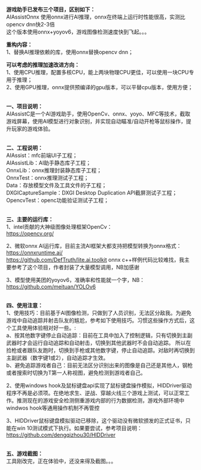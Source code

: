 
**游戏助手已发布三个项目，区别如下：**<br>
AIAssistOnnx 使用onnx进行AI推理，onnx在终端上运行时性能很高，实测比opencv dnn快2-3倍 <br>
这个版本使用onnx+yoyov6，游戏图像检测速度快到飞起。。。<br>


**重构内容：** <br>
1、替换AI推理依赖的库，使用onnx替换opencv dnn；<br>


**可以考虑的推理加速改进方向：** <br>
1、使用CPU推理，配置多核CPU，能上两块物理CPU更佳，可以使用一块CPU专用于推理；<br>
2、使用GPU推理，onnx提供预编译的gpu版本，可以平替cpu版本，使用方便；<br>
<br>


**一、项目说明：**<br>
AIAssistC是一个AI游戏助手，使用OpenCv、onnx、yoyo、MFC等技术，截取游戏屏幕，使用AI模型进行对象识别，并实现自动瞄准/自动开枪等鼠标操作，提升玩家的游戏体验。<br>
<br>

**二、工程说明：**<br>
AIAssist：mfc前端UI子工程；<br>
AIAssistLib：AI助手静态库子工程；<br>
OnnxLib：onnx推理封装静态库子工程；<br>
OnnxTest：onnx推理测试子工程；<br>
Data：存放模型文件及工具文件的子工程；<br>
DXGICaptureSample：DXGI Desktop Duplication API截屏测试子工程；<br>
OpencvTest：openc功能验证测试子工程；<br>
<br>

**三、主要的运行库：**<br>
1、intel贡献的大神级图像处理框架OpenCv：<br>
https://opencv.org/ <br>

2、微软onnx AI运行库，目前主流AI框架大都支持把模型转换为onnx格式：<br>
https://onnxruntime.ai/ <br>
https://github.com/DefTruth/lite.ai.toolkit  onnx c++样例代码比较难找，我主要参考了这个项目，作者封装了大量模型调用，NB加感谢<br>

3、模型使用美团的yoyov6，准确率和性能就一个字，NB： <br>
https://github.com/meituan/YOLOv6 <br>
<br>

**四、使用注意：**<br>
1、使用技巧：目前基于AI图像检测，只做到了人员识别，无法区分敌我。为避免游戏中自动追踪并射击队友的尴尬，参考如下使用技巧。习惯这些操作方式后，这个工具使用体验相对好一些。:<br>
a、按其他数字键停止自动追踪：目前在工具中加入了控制逻辑，只有切换到主副武器时才会运行自动追踪和自动射击，切换到其他武器时不会自动追踪。
所以在捡枪或者跟队友跑时，切换到手枪或其他数字键，停止自动追踪。对敌时再切换到主副武器（数字键1或2），自动追踪才生效。<br>
b、避免追踪游戏者自己：目前无法区分识别出来的图像是自己还是其他人，钢枪或者搜索时切换为T第一人称视图，避免检测到游戏者自己。<br>

2、使用windows hook及鼠标键盘api实现了鼠标键盘操作模拟，HIDDriver驱动程序不再是必须项。在绝地求生、逆战、穿越火线三个游戏上测试，可以正常工作。推测现在的游戏安全检测侧重游戏内部的行为数据检测，游戏外部环境中windwos hook等通用操作机制不再管控<br>

3、HIDDriver鼠标键盘模拟驱动已移除，这个驱动没有微软颁发的正式证书，只能在win 10测试模式下执行。如果要尝试，参考项目说明： <br>
https://github.com/dengqizhou30/HIDDriver <br>
<br>

**五、游戏截图：**<br>
工具刚改完，正在体验中，还没来得及截图。。。<br>
